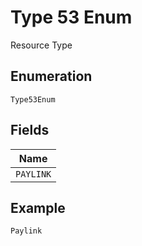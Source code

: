 
# Type 53 Enum

Resource Type

## Enumeration

`Type53Enum`

## Fields

| Name |
|  --- |
| `PAYLINK` |

## Example

```
Paylink
```

